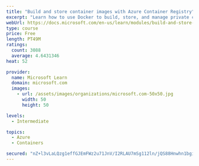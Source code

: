 ```yaml
---
title: "Build and store container images with Azure Container Registry"
excerpt: "Learn how to use Docker to build, store, and manage private container images with the Azure Container Registry."
webUrl: https://docs.microsoft.com/en-us/learn/modules/build-and-store-container-images/
type: course
price: Free
length: PT49M
ratings:
  count: 3088
  average: 4.6431346
heat: 52

provider:
  name: Microsoft Learn
  domain: microsoft.com
  images:
    - url: /assets/images/organizations/microsoft.com-50x50.jpg
      width: 50
      height: 50

levels:
  - Intermediate

topics:
  - Azure
  - Containers

secured: "nZ+l3vLaLQzg1effGJEmFWz2u71JnV/I2RLAU7mSg112ln/jQS88Hnwhn1bgiONmRes3YYMKWIScuEwKpaVIOdPUn9fqcgRurDEV1QkAMLa6C8I/cxgXxYSThQ6rjZlBAg5wOnhZkf5B4GeWb60/YAfHs5ndKpfBVy/duui8ZXyuUP7nK4X4j8zFecqJ/oG0uPjUHdDAlnJeifvP1wTXQKvJsDfnQGPSEC3puTAMAJDw69BRR/WbE3QjjAxlMqRweiNJlUPKCxeGka65v5+LRAxA39luT+QbTr6R1aN2vkBtsLQnvNbKOTElBg9lirWF1BIA1ST5X/Gc4/QTYxYDjyRd5ZCQ/ZXVhCEptzLqSCTzksTzhsnphXTCNSy7qvT6nCzTikXZXK0Dsxyqs65wjyOi8J1sIABA9v501NKaqH0=;qyj8sNW3NFT1IxK00OQlig=="
---
```


